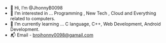 - 👋 Hi, I’m @JhonnyB0098
- 👀 I’m interested in ... Programming , New Tech , Cloud and Everything related to computers. 
- 🌱 I’m currently learning ... C language, C++, Web Development, Android Development. 
- 📬 Email - brojhonny0098@gamail.com

<!---
JhonnyB0098/JhonnyB0098 is a ✨ special ✨ repository because its `README.md` (this file) appears on your GitHub profile.
You can click the Preview link to take a look at your changes.
--->
